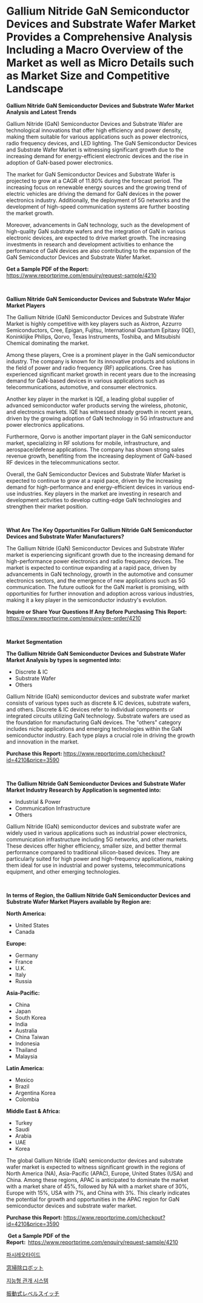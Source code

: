 <p><h1>Gallium Nitride GaN Semiconductor Devices and Substrate Wafer Market Provides a Comprehensive Analysis Including a Macro Overview of the Market as well as Micro Details such as Market Size and Competitive Landscape</h1></p><p><strong>Gallium Nitride GaN Semiconductor Devices and Substrate Wafer Market Analysis and Latest Trends</strong></p>
<p><p>Gallium Nitride (GaN) Semiconductor Devices and Substrate Wafer are technological innovations that offer high efficiency and power density, making them suitable for various applications such as power electronics, radio frequency devices, and LED lighting. The GaN Semiconductor Devices and Substrate Wafer Market is witnessing significant growth due to the increasing demand for energy-efficient electronic devices and the rise in adoption of GaN-based power electronics.</p><p>The market for GaN Semiconductor Devices and Substrate Wafer is projected to grow at a CAGR of 11.80% during the forecast period. The increasing focus on renewable energy sources and the growing trend of electric vehicles are driving the demand for GaN devices in the power electronics industry. Additionally, the deployment of 5G networks and the development of high-speed communication systems are further boosting the market growth.</p><p>Moreover, advancements in GaN technology, such as the development of high-quality GaN substrate wafers and the integration of GaN in various electronic devices, are expected to drive market growth. The increasing investments in research and development activities to enhance the performance of GaN devices are also contributing to the expansion of the GaN Semiconductor Devices and Substrate Wafer Market.</p></p>
<p><strong>Get a Sample PDF of the Report:&nbsp;</strong> <a href="https://www.reportprime.com/enquiry/request-sample/4210">https://www.reportprime.com/enquiry/request-sample/4210</a></p>
<p>&nbsp;</p>
<p><strong>Gallium Nitride GaN Semiconductor Devices and Substrate Wafer Major Market Players</strong></p>
<p><p>The Gallium Nitride (GaN) Semiconductor Devices and Substrate Wafer Market is highly competitive with key players such as Aixtron, Azzurro Semiconductors, Cree, Epigan, Fujitsu, International Quantum Epitaxy (IQE), Koninklijke Philips, Qorvo, Texas Instruments, Toshiba, and Mitsubishi Chemical dominating the market.</p><p>Among these players, Cree is a prominent player in the GaN semiconductor industry. The company is known for its innovative products and solutions in the field of power and radio frequency (RF) applications. Cree has experienced significant market growth in recent years due to the increasing demand for GaN-based devices in various applications such as telecommunications, automotive, and consumer electronics.</p><p>Another key player in the market is IQE, a leading global supplier of advanced semiconductor wafer products serving the wireless, photonic, and electronics markets. IQE has witnessed steady growth in recent years, driven by the growing adoption of GaN technology in 5G infrastructure and power electronics applications.</p><p>Furthermore, Qorvo is another important player in the GaN semiconductor market, specializing in RF solutions for mobile, infrastructure, and aerospace/defense applications. The company has shown strong sales revenue growth, benefiting from the increasing deployment of GaN-based RF devices in the telecommunications sector.</p><p>Overall, the GaN Semiconductor Devices and Substrate Wafer Market is expected to continue to grow at a rapid pace, driven by the increasing demand for high-performance and energy-efficient devices in various end-use industries. Key players in the market are investing in research and development activities to develop cutting-edge GaN technologies and strengthen their market position.</p></p>
<p>&nbsp;</p>
<p><strong>What Are The Key Opportunities For Gallium Nitride GaN Semiconductor Devices and Substrate Wafer Manufacturers?</strong></p>
<p><p>The Gallium Nitride (GaN) Semiconductor Devices and Substrate Wafer market is experiencing significant growth due to the increasing demand for high-performance power electronics and radio frequency devices. The market is expected to continue expanding at a rapid pace, driven by advancements in GaN technology, growth in the automotive and consumer electronics sectors, and the emergence of new applications such as 5G communication. The future outlook for the GaN market is promising, with opportunities for further innovation and adoption across various industries, making it a key player in the semiconductor industry's evolution.</p></p>
<p><strong>Inquire or Share Your Questions If Any Before Purchasing This Report:</strong> <a href="https://www.reportprime.com/enquiry/pre-order/4210">https://www.reportprime.com/enquiry/pre-order/4210</a></p>
<p>&nbsp;</p>
<p><strong>Market Segmentation</strong></p>
<p><strong>The Gallium Nitride GaN Semiconductor Devices and Substrate Wafer Market Analysis by types is segmented into:</strong></p>
<p><ul><li>Discrete & IC</li><li>Substrate Wafer</li><li>Others</li></ul></p>
<p><p>Gallium Nitride (GaN) semiconductor devices and substrate wafer market consists of various types such as discrete & IC devices, substrate wafers, and others. Discrete & IC devices refer to individual components or integrated circuits utilizing GaN technology. Substrate wafers are used as the foundation for manufacturing GaN devices. The "others" category includes niche applications and emerging technologies within the GaN semiconductor industry. Each type plays a crucial role in driving the growth and innovation in the market.</p></p>
<p><strong>Purchase this Report:&nbsp;</strong><a href="https://www.reportprime.com/checkout?id=4210&price=3590">https://www.reportprime.com/checkout?id=4210&price=3590</a></p>
<p>&nbsp;</p>
<p><strong>The Gallium Nitride GaN Semiconductor Devices and Substrate Wafer Market Industry Research by Application is segmented into:</strong></p>
<p><ul><li>Industrial & Power</li><li>Communication Infrastructure</li><li>Others</li></ul></p>
<p><p>Gallium Nitride (GaN) semiconductor devices and substrate wafer are widely used in various applications such as industrial power electronics, communication infrastructure including 5G networks, and other markets. These devices offer higher efficiency, smaller size, and better thermal performance compared to traditional silicon-based devices. They are particularly suited for high power and high-frequency applications, making them ideal for use in industrial and power systems, telecommunications equipment, and other emerging technologies.</p></p>
<p>&nbsp;</p>
<p><strong>In terms of Region, the Gallium Nitride GaN Semiconductor Devices and Substrate Wafer Market Players available by Region are:</strong></p>
<p>
    <p> <strong> North America: </strong>
        <ul>
            <li>United States</li>
            <li>Canada</li>
        </ul>
        </p> 
    <p> <strong> Europe: </strong>
        <ul>
            <li>Germany</li>
            <li>France</li>
            <li>U.K.</li>
            <li>Italy</li>
            <li>Russia</li>
        </ul>
        </p> 
    <p> <strong> Asia-Pacific: </strong>
        <ul>
            <li>China</li>
            <li>Japan</li>
            <li>South Korea</li>
            <li>India</li>
            <li>Australia</li>
            <li>China Taiwan</li>
            <li>Indonesia</li>
            <li>Thailand</li>
            <li>Malaysia</li>
        </ul>
        </p> 
    <p> <strong> Latin America: </strong>
        <ul>
            <li>Mexico</li>
            <li>Brazil</li>
            <li>Argentina Korea</li>
            <li>Colombia</li>
        </ul>
        </p> 
    <p> <strong> Middle East & Africa: </strong>
        <ul>
            <li>Turkey</li>
            <li>Saudi</li>
            <li>Arabia</li>
            <li>UAE</li>
            <li>Korea</li>
        </ul>
    </p>
    </p>
<p><p>The global Gallium Nitride (GaN) semiconductor devices and substrate wafer market is expected to witness significant growth in the regions of North America (NA), Asia-Pacific (APAC), Europe, United States (USA) and China. Among these regions, APAC is anticipated to dominate the market with a market share of 45%, followed by NA with a market share of 30%, Europe with 15%, USA with 7%, and China with 3%. This clearly indicates the potential for growth and opportunities in the APAC region for GaN semiconductor devices and substrate wafer market.</p></p>
<p><strong>Purchase this Report: </strong><a href="https://www.reportprime.com/checkout?id=4210&price=3590">https://www.reportprime.com/checkout?id=4210&price=3590</a></p>
<p>&nbsp;<strong>Get a Sample PDF of the Report:&nbsp;&nbsp;</strong><a href="https://www.reportprime.com/enquiry/request-sample/4210">https://www.reportprime.com/enquiry/request-sample/4210</a></p>
<p><strong></strong></p>
<p><p><a href="https://medium.com/@dunce678678/%ED%8C%8C%EC%8B%9C%EB%A0%88%EC%98%A4%ED%83%80%EC%9D%B4%EB%93%9C-%EC%8B%9C%EC%9E%A5-%EC%A0%84%EB%A7%9D-%EC%82%B0%EC%97%85-%EA%B0%9C%EC%9A%94%EC%99%80-%EC%98%88%EC%B8%A1-2024-2031-1ca6b1fc2075">파시레오타이드</a></p><p><a href="https://medium.com/@anabelavenport7854/%E7%AA%93%E3%82%AF%E3%83%AA%E3%83%BC%E3%83%8B%E3%83%B3%E3%82%B0%E3%83%AD%E3%83%9C%E3%83%83%E3%83%88%E5%B8%82%E5%A0%B4%E3%81%AF-%E3%82%B7%E3%82%A7%E3%82%A2-%E3%82%B5%E3%82%A4%E3%82%BA-2031%E5%B9%B4%E3%81%BE%E3%81%A7%E3%81%AE%E4%BA%88%E6%B8%AC%E3%81%AB%E9%87%8D%E7%82%B9%E3%82%92%E7%BD%AE%E3%81%84%E3%81%A6%E3%81%84%E3%81%BE%E3%81%99-77e212c78edd">窓掃除ロボット</a></p><p><a href="https://medium.com/@hugofirst44/%EC%A7%80%EB%8A%A5%ED%98%95-%EB%86%8D%EC%97%85%EC%9A%A9-%EA%B4%80%EA%B0%9C-%EC%8B%9C%EC%8A%A4%ED%85%9C-%EC%8B%9C%EC%9E%A5-%EC%A0%90%EC%9C%A0%EC%9C%A8-%EB%B3%80%ED%99%94-%EB%B0%8F-%EC%8B%9C%EC%9E%A5-%EC%84%B1%EC%9E%A5-%EC%B6%94%EC%84%B8-2024%EB%85%84-2031%EB%85%84-097b40d8faae">지능형 관개 시스템</a></p><p><a href="https://medium.com/@luckeycorbin/%E6%8C%AF%E5%8B%95%E3%83%AC%E3%83%99%E3%83%AB%E3%82%B9%E3%82%A4%E3%83%83%E3%83%81%E3%81%AE%E5%B8%82%E5%A0%B4%E3%82%B7%E3%82%A7%E3%82%A2%E3%81%AE%E9%80%B2%E5%8C%96%E3%81%A8%E5%B8%82%E5%A0%B4%E6%88%90%E9%95%B7%E3%83%88%E3%83%AC%E3%83%B3%E3%83%89-2024%E5%B9%B4%E3%81%8B%E3%82%892031%E5%B9%B4%E3%81%BE%E3%81%A7-a3516109ed32">振動式レベルスイッチ</a></p></p>
